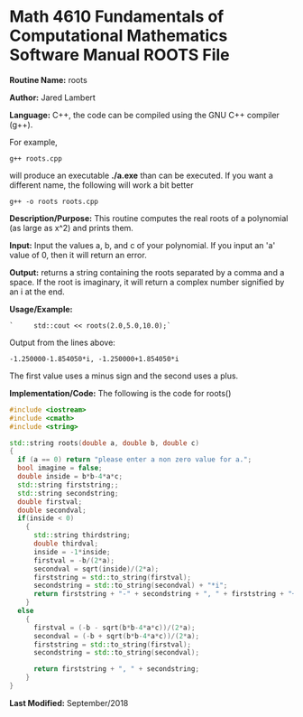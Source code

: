 # Math 4610 Fundamentals of Computational Mathematics Software Manual ROOTS File
  
**Routine Name:**           roots

**Author:** Jared Lambert

**Language:** C++, the code can be compiled using the GNU C++ compiler (g++). 

For example,

    g++ roots.cpp

will produce an executable **./a.exe** than can be executed. If you want a different name, the following will work a bit
better

    g++ -o roots roots.cpp

**Description/Purpose:** This routine computes the real roots of a polynomial (as large as x^2) and prints them.  


**Input:** Input the values a, b, and c of your polynomial. If you input an 'a' value of 0, then it will return an error.  


**Output:** returns a string containing the roots separated by a comma and a space. If the root is imaginary, it will return a complex number signified by an i at the end. 

**Usage/Example:**
```
`     std::cout << roots(2.0,5.0,10.0);`  
```  
Output from the lines above:

    -1.250000-1.854050*i, -1.250000+1.854050*i  

The first value uses a minus sign and the second uses a plus.  

**Implementation/Code:** The following is the code for roots()
``` c++
#include <iostream>
#include <cmath>
#include <string>

std::string roots(double a, double b, double c)
{
  if (a == 0) return "please enter a non zero value for a.";
  bool imagine = false;
  double inside = b*b-4*a*c;
  std::string firststring;;
  std::string secondstring;
  double firstval;
  double secondval;
  if(inside < 0)
    {
      std::string thirdstring;
      double thirdval;
      inside = -1*inside;
      firstval = -b/(2*a);
      secondval = sqrt(inside)/(2*a);
      firststring = std::to_string(firstval);
      secondstring = std::to_string(secondval) + "*i";
      return firststring + "-" + secondstring + ", " + firststring + "+" + secondstring;
    }
  else
    {
      firstval = (-b - sqrt(b*b-4*a*c))/(2*a);
      secondval = (-b + sqrt(b*b-4*a*c))/(2*a);
      firststring = std::to_string(firstval);
      secondstring = std::to_string(secondval);

      return firststring + ", " + secondstring;
    }
}


```
**Last Modified:** September/2018
